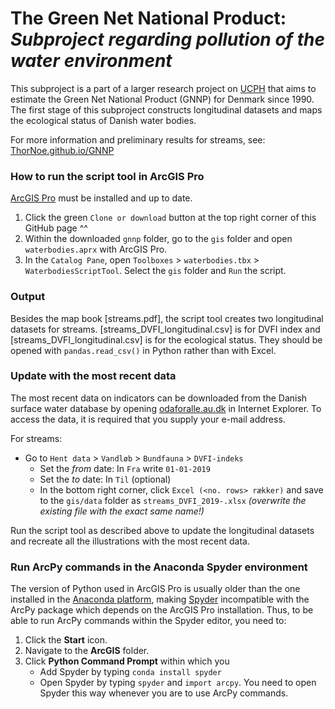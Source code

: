 # The Green Net National Product: *Subproject regarding pollution of the water environment*

This subproject is a part of a larger research project on [UCPH](https://www.ku.dk/english/) that aims to estimate the Green Net National Product (GNNP) for Denmark since 1990. The first stage of this subproject constructs longitudinal datasets and maps the ecological status of Danish water bodies.

For more information and preliminary results for streams, see: [ThorNoe.github.io/GNNP](https://thornoe.github.io/GNNP/)


### How to run the script tool in ArcGIS Pro

[ArcGIS Pro](https://www.esri.com/en-us/arcgis/products/arcgis-pro/overview) must be installed and up to date.

1. Click the green `Clone or download` button at the top right corner of this GitHub page ^^
2. Within the downloaded `gnnp` folder, go to the `gis` folder and open `waterbodies.aprx` with ArcGIS Pro.
3. In the `Catalog Pane`, open `Toolboxes` > `waterbodies.tbx` > `WaterbodiesScriptTool`. Select the `gis` folder and `Run` the script.

### Output

Besides the map book [streams.pdf], the script tool creates two longitudinal datasets for streams. [streams_DVFI_longitudinal.csv] is for DVFI index and [streams_DVFI_longitudinal.csv] is for the ecological status. They should be opened with `pandas.read_csv()` in Python rather than with Excel.


### Update with the most recent data

The most recent data on indicators can be downloaded from the Danish surface water database by opening [odaforalle.au.dk](https://odaforalle.au.dk/) in Internet Explorer. To access the data, it is required that you supply your e-mail address.

For streams:

- Go to `Hent data` > `Vandløb` > `Bundfauna` > `DVFI-indeks`
  - Set the *from* date: In `Fra` write `01-01-2019`
  - Set the *to* date: In `Til` (optional)
  - In the bottom right corner, click `Excel (<no. rows> rækker)` and save to the `gis/data` folder as `streams_DVFI_2019-.xlsx` *(overwrite the existing file with the exact same name!)*

Run the script tool as described above to update the longitudinal datasets and recreate all the illustrations with the most recent data.


### Run ArcPy commands in the Anaconda Spyder environment
The version of Python used in ArcGIS Pro is usually older than the one installed in the [Anaconda platform](https://www.anaconda.com/distribution/), making [Spyder](https://www.spyder-ide.org/) incompatible with the ArcPy package which depends on the ArcGIS Pro installation. Thus, to be able to run ArcPy commands within the Spyder editor, you need to:
1. Click the **Start** icon.
2. Navigate to the **ArcGIS** folder.
3. Click **Python Command Prompt** within which you
   - Add Spyder by typing `conda install spyder`
   - Open Spyder by typing `spyder` and `import arcpy`. You need to open Spyder this way whenever you are to use ArcPy commands.
